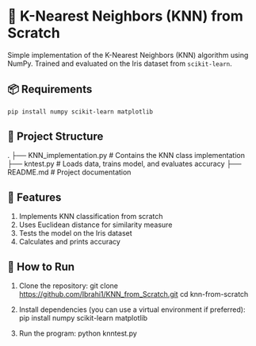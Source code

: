 # 🧠 K-Nearest Neighbors (KNN) from Scratch

Simple implementation of the K-Nearest Neighbors (KNN) algorithm using NumPy. Trained and evaluated on the Iris dataset from `scikit-learn`.

## 📦 Requirements

```bash
pip install numpy scikit-learn matplotlib
```
## 📁 Project Structure
.
├── KNN_implementation.py   # Contains the KNN class implementation
├── kntest.py                 # Loads data, trains model, and evaluates accuracy
├── README.md               # Project documentation

## 🧪 Features
1. Implements KNN classification from scratch
2. Uses Euclidean distance for similarity measure
3. Tests the model on the Iris dataset
4. Calculates and prints accuracy

## 🚀 How to Run
1. Clone the repository:
git clone https://github.com/Ibrahi1/KNN_from_Scratch.git
cd knn-from-scratch

2. Install dependencies (you can use a virtual environment if preferred):
pip install numpy scikit-learn matplotlib

3. Run the program:
python knntest.py
